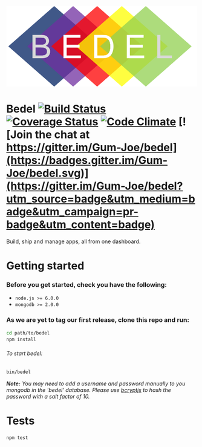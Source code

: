 ![Logo](client/assets/img/Bedel_Logo_1.png)
# Bedel [![Build Status](https://travis-ci.org/Gum-Joe/bedel.svg?branch=master)](https://travis-ci.org/Gum-Joe/bedel) [![Coverage Status](https://coveralls.io/repos/github/Gum-Joe/bedel/badge.svg?branch=master)](https://coveralls.io/github/Gum-Joe/bedel?branch=master) [![Code Climate](https://codeclimate.com/github/Gum-Joe/bedel/badges/gpa.svg)](https://codeclimate.com/github/Gum-Joe/bedel) [![Join the chat at https://gitter.im/Gum-Joe/bedel](https://badges.gitter.im/Gum-Joe/bedel.svg)](https://gitter.im/Gum-Joe/bedel?utm_source=badge&utm_medium=badge&utm_campaign=pr-badge&utm_content=badge)

Build, ship and manage apps, all from one dashboard.

# Getting started
### Before you get started, check you have the following:
- `node.js >= 6.0.0`
- `mongodb >= 2.0.0`

### As we are yet to tag our first release, clone this repo and run:
```bash
cd path/to/bedel
npm install
```
###### To start bedel:
```bash
bin/bedel
```
***Note:*** *You may need to add a username and password manually to you mongodb in the 'bedel' database. Please use [bcryptjs](https://github.com/dcodeIO/bcrypt.js) to hash the password with a salt factor of 10.*

# Tests
```bash
npm test
```
